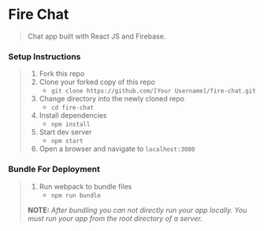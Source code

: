 # Fire Chat

> Chat app built with React JS and Firebase.
### Setup Instructions

> 1. Fork this repo
> 1. Clone your forked copy of this repo
>    - `git clone https://github.com/[Your Username]/fire-chat.git`
> 1. Change directory into the newly cloned repo
>    - `cd fire-chat`
> 1. Install dependencies 
>    - `npm install`
> 1. Start dev server
>    - `npm start`
> 1. Open a browser and navigate to `localhost:3000` 

### Bundle For Deployment

> 1. Run webpack to bundle files
>    - `npm run bundle`
> 
> **NOTE:** *After bundling you can not directly run your app locally. You must run your app from the root directory of a server.*
